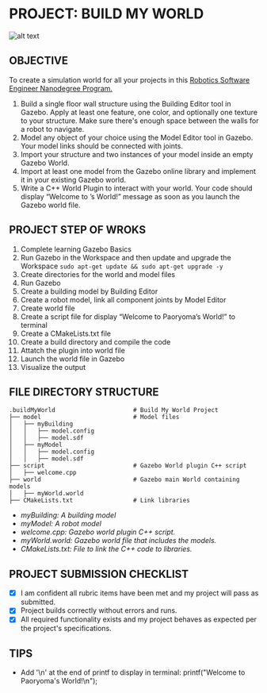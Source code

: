 # PROJECT: BUILD MY WORLD

![alt text](https://user-images.githubusercontent.com/53105229/128580621-64c7c4dd-8ab1-471e-a8f9-99d654e52b8f.JPG)

## OBJECTIVE
To create a simulation world for all your projects in this [Robotics Software Engineer Nanodegree Program.](https://www.udacity.com/course/robotics-software-engineer--nd209)
1. Build a single floor wall structure using the Building Editor tool in Gazebo. Apply at least one feature, one color, and optionally one texture to your structure. Make sure there's enough space between the walls for a robot to navigate.
2. Model any object of your choice using the Model Editor tool in Gazebo. Your model links should be connected with joints.
3. Import your structure and two instances of your model inside an empty Gazebo World.
4. Import at least one model from the Gazebo online library and implement it in your existing Gazebo world.
5. Write a C++ World Plugin to interact with your world. Your code should display “Welcome to ’s World!” message as soon as you launch the Gazebo world file.

## PROJECT STEP OF WROKS
1. Complete learning Gazebo Basics
2. Run Gazebo in the Workspace and then update and upgrade the Workspace `sudo apt-get update && sudo apt-get upgrade -y`
3. Create directories for the world and model files
4. Run Gazebo
5. Create a building model by Building Editor
6. Create a robot model, link all component joints by Model Editor
7. Create world file
8. Create a script file for display “Welcome to Paoryoma’s World!” to terminal
9. Create a CMakeLists.txt file
10. Create a build directory and compile the code
11. Attatch the plugin into world file
12. Launch the world file in Gazebo
13. Visualize the output

## FILE DIRECTORY STRUCTURE
```
.buildMyWorld                      # Build My World Project 
├── model                          # Model files 
│   ├── myBuilding
│   │   ├── model.config
│   │   ├── model.sdf
│   ├── myModel
│   │   ├── model.config
│   │   ├── model.sdf
├── script                         # Gazebo World plugin C++ script      
│   ├── welcome.cpp
├── world                          # Gazebo main World containing models 
│   ├── myWorld.world
├── CMakeLists.txt                 # Link libraries 
```
* _myBuilding: A building model_
* _myModel: A robot model_
* _welcome.cpp: Gazebo world plugin C++ script._
* _myWorld.world: Gazebo world file that includes the models._
* _CMakeLists.txt: File to link the C++ code to libraries._

## PROJECT SUBMISSION CHECKLIST
- [x] I am confident all rubric items have been met and my project will pass as submitted.
- [x] Project builds correctly without errors and runs.
- [x] All required functionality exists and my project behaves as expected per the project's specifications.

## TIPS
* Add '\n' at the end of printf to display in terminal: printf("Welcome to Paoryoma\'s World!\n");
